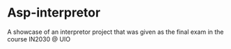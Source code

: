 # Asp-interpretor
A showcase of an interpretor project that was given as the final exam in the course IN2030 @ UIO

